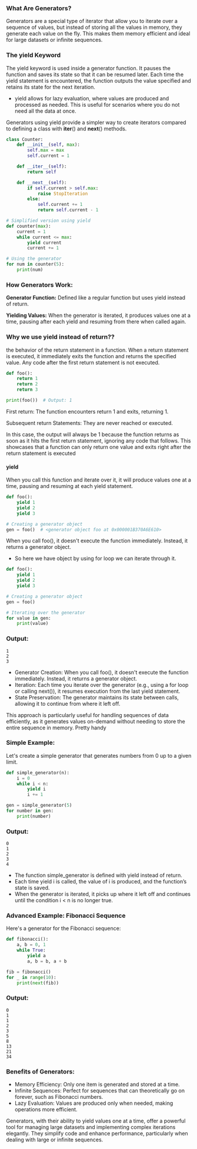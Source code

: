 ### What Are Generators?

Generators are a special type of iterator that allow you to iterate over a sequence of values, but instead of storing all the values in memory, they generate each value on the fly. This makes them memory efficient and ideal for large datasets or infinite sequences.

### The yield Keyword

The yield keyword is used inside a generator function. It pauses the function and saves its state so that it can be resumed later. Each time the yield statement is encountered, the function outputs the value specified and retains its state for the next iteration.

- yield allows for lazy evaluation, where values are produced and processed as needed. This is useful for scenarios where you do not need all the data at once.

Generators using yield provide a simpler way to create iterators compared to defining a class with __iter__() and __next__() methods.

```python
class Counter:
    def __init__(self, max):
        self.max = max
        self.current = 1

    def __iter__(self):
        return self

    def __next__(self):
        if self.current > self.max:
            raise StopIteration
        else:
            self.current += 1
            return self.current - 1

# Simplified version using yield
def counter(max):
    current = 1
    while current <= max:
        yield current
        current += 1

# Using the generator
for num in counter(5):
    print(num)

```

### How Generators Work:

**Generator Function:** Defined like a regular function but uses yield instead of return.

**Yielding Values:** When the generator is iterated, it produces values one at a time, pausing after each yield and resuming from there when called again.

### Why we use yield instead of return??

the behavior of the return statement in a function. When a return statement is executed, it immediately exits the function and returns the specified value. Any code after the first return statement is not executed.

```python
def foo():
    return 1
    return 2
    return 3

print(foo())  # Output: 1


```

First return: The function encounters return 1 and exits, returning 1.

Subsequent return Statements: They are never reached or executed.

In this case, the output will always be 1 because the function returns as soon as it hits the first return statement, ignoring any code that follows. This showcases that a function can only return one value and exits right after the return statement is executed

#### yield

When you call this function and iterate over it, it will produce values one at a time, pausing and resuming at each yield statement.

```python
def foo():
    yield 1
    yield 2
    yield 3

# Creating a generator object
gen = foo()  # <generator object foo at 0x000001B370A6E610>
```

When you call foo(), it doesn't execute the function immediately. Instead, it returns a generator object.

- So here we have object by using for loop we can iterate through it.

```python
def foo():
    yield 1
    yield 2
    yield 3

# Creating a generator object
gen = foo()

# Iterating over the generator
for value in gen:
    print(value)


```

### Output:

```
1
2
3
```

- Generator Creation: When you call foo(), it doesn't execute the function immediately. Instead, it returns a generator object.
- Iteration: Each time you iterate over the generator (e.g., using a for loop or calling next()), it resumes execution from the last yield statement.
- State Preservation: The generator maintains its state between calls, allowing it to continue from where it left off.

This approach is particularly useful for handling sequences of data efficiently, as it generates values on-demand without needing to store the entire sequence in memory. Pretty handy

### Simple Example:

Let's create a simple generator that generates numbers from 0 up to a given limit.

```python
def simple_generator(n):
    i = 0
    while i < n:
        yield i
        i += 1

gen = simple_generator(5)
for number in gen:
    print(number)
```

### Output:

```
0
1
2
3
4
```

- The function simple_generator is defined with yield instead of return.
- Each time yield i is called, the value of i is produced, and the function’s state is saved.
- When the generator is iterated, it picks up where it left off and continues until the condition i < n is no longer true.

### Advanced Example: Fibonacci Sequence

Here's a generator for the Fibonacci sequence:

```python
def fibonacci():
    a, b = 0, 1
    while True:
        yield a
        a, b = b, a + b

fib = fibonacci()
for _ in range(10):
    print(next(fib))
```

### Output:

```
0
1
1
2
3
5
8
13
21
34
```

### Benefits of Generators:

- Memory Efficiency: Only one item is generated and stored at a time.
- Infinite Sequences: Perfect for sequences that can theoretically go on forever, such as Fibonacci numbers.
- Lazy Evaluation: Values are produced only when needed, making operations more efficient.

Generators, with their ability to yield values one at a time, offer a powerful tool for managing large datasets and implementing complex iterations elegantly. They simplify code and enhance performance, particularly when dealing with large or infinite sequences.
